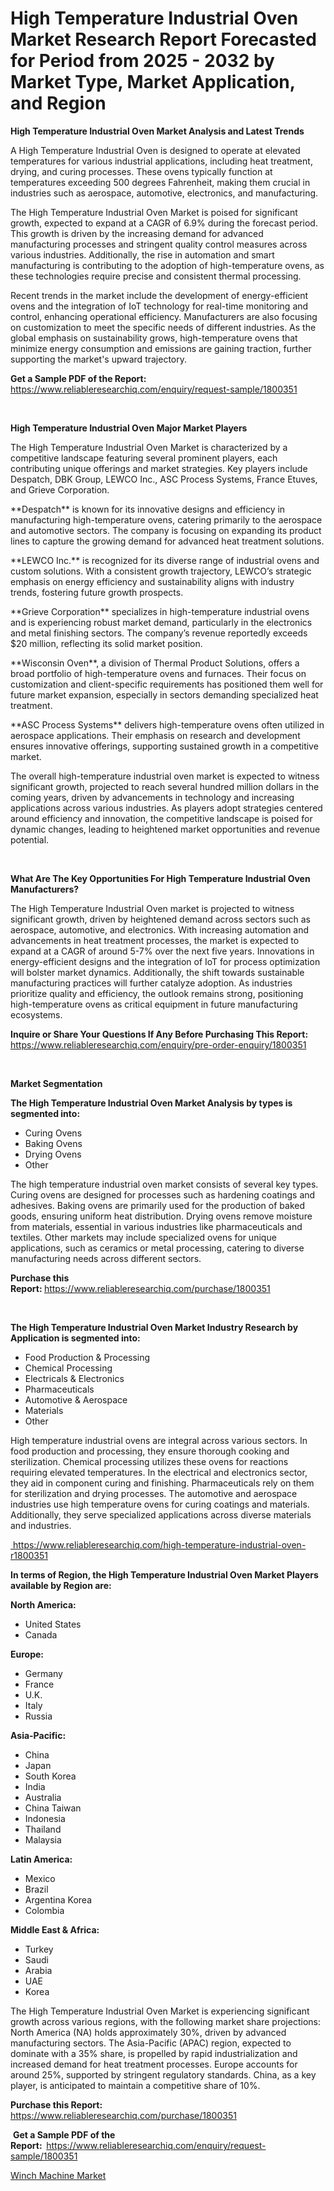 <p><h1>High Temperature Industrial Oven Market Research Report Forecasted for Period from 2025 -  2032 by Market Type, Market Application, and Region</h1></p><p><strong>High Temperature Industrial Oven Market Analysis and Latest Trends</strong></p>
<p><p>A High Temperature Industrial Oven is designed to operate at elevated temperatures for various industrial applications, including heat treatment, drying, and curing processes. These ovens typically function at temperatures exceeding 500 degrees Fahrenheit, making them crucial in industries such as aerospace, automotive, electronics, and manufacturing.</p><p>The High Temperature Industrial Oven Market is poised for significant growth, expected to expand at a CAGR of 6.9% during the forecast period. This growth is driven by the increasing demand for advanced manufacturing processes and stringent quality control measures across various industries. Additionally, the rise in automation and smart manufacturing is contributing to the adoption of high-temperature ovens, as these technologies require precise and consistent thermal processing.</p><p>Recent trends in the market include the development of energy-efficient ovens and the integration of IoT technology for real-time monitoring and control, enhancing operational efficiency. Manufacturers are also focusing on customization to meet the specific needs of different industries. As the global emphasis on sustainability grows, high-temperature ovens that minimize energy consumption and emissions are gaining traction, further supporting the market's upward trajectory.</p></p>
<p><strong>Get a Sample PDF of the Report:&nbsp;</strong> <a href="https://www.reliableresearchiq.com/enquiry/request-sample/1800351?utm_campaign=2196&utm_medium=2&utm_source=Github&utm_content=ia&utm_term=19022025&utm_id=high-temperature-industrial-oven">https://www.reliableresearchiq.com/enquiry/request-sample/1800351</a></p>
<p>&nbsp;</p>
<p><strong>High Temperature Industrial Oven Major Market Players</strong></p>
<p><p>The High Temperature Industrial Oven Market is characterized by a competitive landscape featuring several prominent players, each contributing unique offerings and market strategies. Key players include Despatch, DBK Group, LEWCO Inc., ASC Process Systems, France Etuves, and Grieve Corporation.</p><p>**Despatch** is known for its innovative designs and efficiency in manufacturing high-temperature ovens, catering primarily to the aerospace and automotive sectors. The company is focusing on expanding its product lines to capture the growing demand for advanced heat treatment solutions.</p><p>**LEWCO Inc.** is recognized for its diverse range of industrial ovens and custom solutions. With a consistent growth trajectory, LEWCO’s strategic emphasis on energy efficiency and sustainability aligns with industry trends, fostering future growth prospects.</p><p>**Grieve Corporation** specializes in high-temperature industrial ovens and is experiencing robust market demand, particularly in the electronics and metal finishing sectors. The company’s revenue reportedly exceeds $20 million, reflecting its solid market position.</p><p>**Wisconsin Oven**, a division of Thermal Product Solutions, offers a broad portfolio of high-temperature ovens and furnaces. Their focus on customization and client-specific requirements has positioned them well for future market expansion, especially in sectors demanding specialized heat treatment.</p><p>**ASC Process Systems** delivers high-temperature ovens often utilized in aerospace applications. Their emphasis on research and development ensures innovative offerings, supporting sustained growth in a competitive market.</p><p>The overall high-temperature industrial oven market is expected to witness significant growth, projected to reach several hundred million dollars in the coming years, driven by advancements in technology and increasing applications across various industries. As players adopt strategies centered around efficiency and innovation, the competitive landscape is poised for dynamic changes, leading to heightened market opportunities and revenue potential.</p></p>
<p>&nbsp;</p>
<p><strong>What Are The Key Opportunities For High Temperature Industrial Oven Manufacturers?</strong></p>
<p><p>The High Temperature Industrial Oven market is projected to witness significant growth, driven by heightened demand across sectors such as aerospace, automotive, and electronics. With increasing automation and advancements in heat treatment processes, the market is expected to expand at a CAGR of around 5-7% over the next five years. Innovations in energy-efficient designs and the integration of IoT for process optimization will bolster market dynamics. Additionally, the shift towards sustainable manufacturing practices will further catalyze adoption. As industries prioritize quality and efficiency, the outlook remains strong, positioning high-temperature ovens as critical equipment in future manufacturing ecosystems.</p></p>
<p><strong>Inquire or Share Your Questions If Any Before Purchasing This Report:</strong> <a href="https://www.reliableresearchiq.com/enquiry/pre-order-enquiry/1800351?utm_campaign=2196&utm_medium=2&utm_source=Github&utm_content=ia&utm_term=19022025&utm_id=high-temperature-industrial-oven">https://www.reliableresearchiq.com/enquiry/pre-order-enquiry/1800351</a></p>
<p>&nbsp;</p>
<p><strong>Market Segmentation</strong></p>
<p><strong>The High Temperature Industrial Oven Market Analysis by types is segmented into:</strong></p>
<p><ul><li>Curing Ovens</li><li>Baking Ovens</li><li>Drying Ovens</li><li>Other</li></ul></p>
<p><p>The high temperature industrial oven market consists of several key types. Curing ovens are designed for processes such as hardening coatings and adhesives. Baking ovens are primarily used for the production of baked goods, ensuring uniform heat distribution. Drying ovens remove moisture from materials, essential in various industries like pharmaceuticals and textiles. Other markets may include specialized ovens for unique applications, such as ceramics or metal processing, catering to diverse manufacturing needs across different sectors.</p></p>
<p><strong>Purchase this Report:&nbsp;</strong><a href="https://www.reliableresearchiq.com/purchase/1800351?utm_campaign=2196&utm_medium=2&utm_source=Github&utm_content=ia&utm_term=19022025&utm_id=high-temperature-industrial-oven">https://www.reliableresearchiq.com/purchase/1800351</a></p>
<p>&nbsp;</p>
<p><strong>The High Temperature Industrial Oven Market Industry Research by Application is segmented into:</strong></p>
<p><ul><li>Food Production & Processing</li><li>Chemical Processing</li><li>Electricals & Electronics</li><li>Pharmaceuticals</li><li>Automotive & Aerospace</li><li>Materials</li><li>Other</li></ul></p>
<p><p>High temperature industrial ovens are integral across various sectors. In food production and processing, they ensure thorough cooking and sterilization. Chemical processing utilizes these ovens for reactions requiring elevated temperatures. In the electrical and electronics sector, they aid in component curing and finishing. Pharmaceuticals rely on them for sterilization and drying processes. The automotive and aerospace industries use high temperature ovens for curing coatings and materials. Additionally, they serve specialized applications across diverse materials and industries.</p></p>
<p><a href="https://www.reliableresearchiq.com/high-temperature-industrial-oven-r1800351?utm_campaign=2196&utm_medium=2&utm_source=Github&utm_content=ia&utm_term=19022025&utm_id=high-temperature-industrial-oven">&nbsp;https://www.reliableresearchiq.com/high-temperature-industrial-oven-r1800351</a></p>
<p><strong>In terms of Region, the High Temperature Industrial Oven Market Players available by Region are:</strong></p>
<p>
    <p> <strong> North America: </strong>
        <ul>
            <li>United States</li>
            <li>Canada</li>
        </ul>
        </p> 
    <p> <strong> Europe: </strong>
        <ul>
            <li>Germany</li>
            <li>France</li>
            <li>U.K.</li>
            <li>Italy</li>
            <li>Russia</li>
        </ul>
        </p> 
    <p> <strong> Asia-Pacific: </strong>
        <ul>
            <li>China</li>
            <li>Japan</li>
            <li>South Korea</li>
            <li>India</li>
            <li>Australia</li>
            <li>China Taiwan</li>
            <li>Indonesia</li>
            <li>Thailand</li>
            <li>Malaysia</li>
        </ul>
        </p> 
    <p> <strong> Latin America: </strong>
        <ul>
            <li>Mexico</li>
            <li>Brazil</li>
            <li>Argentina Korea</li>
            <li>Colombia</li>
        </ul>
        </p> 
    <p> <strong> Middle East & Africa: </strong>
        <ul>
            <li>Turkey</li>
            <li>Saudi</li>
            <li>Arabia</li>
            <li>UAE</li>
            <li>Korea</li>
        </ul>
    </p>
    </p>
<p><p>The High Temperature Industrial Oven Market is experiencing significant growth across various regions, with the following market share projections: North America (NA) holds approximately 30%, driven by advanced manufacturing sectors. The Asia-Pacific (APAC) region, expected to dominate with a 35% share, is propelled by rapid industrialization and increased demand for heat treatment processes. Europe accounts for around 25%, supported by stringent regulatory standards. China, as a key player, is anticipated to maintain a competitive share of 10%.</p></p>
<p><strong>Purchase this Report: </strong><a href="https://www.reliableresearchiq.com/purchase/1800351?utm_campaign=2196&utm_medium=2&utm_source=Github&utm_content=ia&utm_term=19022025&utm_id=high-temperature-industrial-oven">https://www.reliableresearchiq.com/purchase/1800351</a></p>
<p>&nbsp;<strong>Get a Sample PDF of the Report:&nbsp;&nbsp;</strong><a href="https://www.reliableresearchiq.com/enquiry/request-sample/1800351?utm_campaign=2196&utm_medium=2&utm_source=Github&utm_content=ia&utm_term=19022025&utm_id=high-temperature-industrial-oven">https://www.reliableresearchiq.com/enquiry/request-sample/1800351</a></p>
<p><strong></strong></p>
<p><p><a href="https://github.com/suleimannichelle7/Market-Research-Report-List-1/blob/main/winch-machine-market.md?utm_campaign=2196&utm_medium=2&utm_source=Github&utm_content=ia&utm_term=19022025&utm_id=high-temperature-industrial-oven">Winch Machine Market</a></p></p>